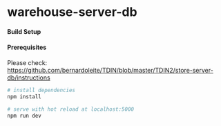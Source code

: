 # warehouse-server-db

#### Build Setup

#### Prerequisites
Please check: https://github.com/bernardoleite/TDIN/blob/master/TDIN2/store-server-db/instructions

``` bash
# install dependencies
npm install

# serve with hot reload at localhost:5000
npm run dev
